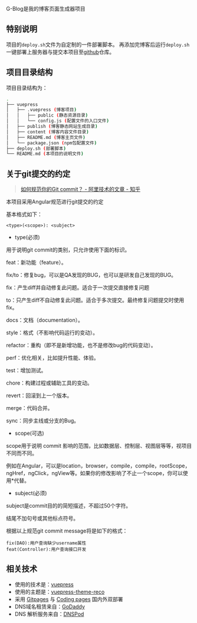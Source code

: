 G-Blog是我的博客页面生成器项目

## 特别说明
项目的`deploy.sh`文件为自定制的一件部署脚本。
再添加完博客后运行`deploy.sh`一键部署上服务器与提交本项目至[github](https://github.com/guanyuqian/G-Blog)仓库。

## 项目目录结构
项目目录结构为：
```bash
.
├── vuepress
│   ├── .vuepress (博客项目)
│   │   ├── public (静态资源目录)
│   │   └── config.js (配置文件的入口文件)
│   ├── publish (博客静态网站生成目录)
│   ├── content (博客内容文件目录)
│   ├── README.md (博客主页文件)
│   └── package.json (npm包配置文件)
├── deploy.sh (部署脚本)
└── README.md (本项目的说明文件)
```
## 关于git提交的约定

> [如何规范你的Git commit？ - 阿里技术的文章 - 知乎](https://zhuanlan.zhihu.com/p/182553920)


本项目采用Angular规范进行git提交的约定

基本格式如下：
```
<type>(<scope>): <subject>
```

 - type(必须)

用于说明git commit的类别，只允许使用下面的标识。

feat：新功能（feature）。

fix/to：修复bug，可以是QA发现的BUG，也可以是研发自己发现的BUG。

fix：产生diff并自动修复此问题。适合于一次提交直接修复问题

to：只产生diff不自动修复此问题。适合于多次提交。最终修复问题提交时使用fix。

docs：文档（documentation）。

style：格式（不影响代码运行的变动）。

refactor：重构（即不是新增功能，也不是修改bug的代码变动）。

perf：优化相关，比如提升性能、体验。

test：增加测试。

chore：构建过程或辅助工具的变动。

revert：回滚到上一个版本。

merge：代码合并。

sync：同步主线或分支的Bug。

 - scope(可选)

scope用于说明 commit 影响的范围，比如数据层、控制层、视图层等等，视项目不同而不同。

例如在Angular，可以是location，browser，compile，compile，rootScope， ngHref，ngClick，ngView等。如果你的修改影响了不止一个scope，你可以使用\*代替。

 - subject(必须)

subject是commit目的的简短描述，不超过50个字符。

结尾不加句号或其他标点符号。


根据以上规范git commit message将是如下的格式：
````
fix(DAO):用户查询缺少username属性 
feat(Controller):用户查询接口开发
````
## 相关技术

 - 使用的技术是：[vuepress](https://vuepress.github.io/)
 - 使用的主题是：[vuepress-theme-reco](https://vuepress-theme-reco.recoluan.com/)
 - 采用 [Gitpages](https://pages.github.com/) 与 [Coding pages](https://help.coding.net/docs/devops/cd/static-website.html) 国内外双部署
 - DNS域名租赁来自：[GoDaddy](https://sg.godaddy.com/)
 - DNS 解析服务来自：[DNSPod](https://docs.dnspod.cn/)


 